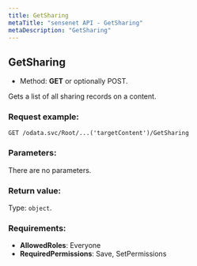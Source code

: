 ```yaml
---
title: GetSharing
metaTitle: "sensenet API - GetSharing"
metaDescription: "GetSharing"
---
```


## GetSharing
- Method: **GET** or optionally POST.

Gets a list of all sharing records on a content.

### Request example:

```
GET /odata.svc/Root/...('targetContent')/GetSharing
```
### Parameters:
There are no parameters.

### Return value:
Type: `object`.

### Requirements:
- **AllowedRoles**: Everyone
- **RequiredPermissions**: Save, SetPermissions

